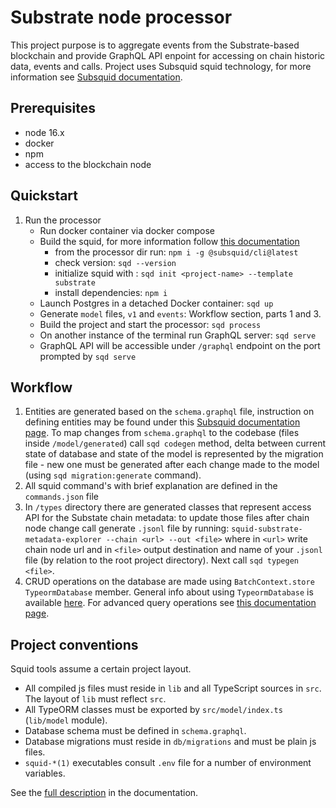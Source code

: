 # Substrate node processor

This project purpose is to aggregate events from the Substrate-based blockchain and provide GraphQL API enpoint for accessing
on chain historic data, events and calls. Project uses Subsquid squid technology, for more information see [Subsquid documentation](https://docs.subsquid.io/).

## Prerequisites

* node 16.x
* docker
* npm
* access to the blockchain node

## Quickstart

1. Run the processor
    * Run docker container via docker compose
    * Build the squid, for more information follow [this documentation](https://docs.subsquid.io/quickstart/)
      *   from the processor dir run: `npm i -g @subsquid/cli@latest`
      *   check version: `sqd --version`
      *   initialize squid with <project-name> : `sqd init <project-name> --template substrate`
      *   install dependencies: `npm i`
    * Launch Postgres in a detached Docker container: `sqd up`
    * Generate `model` files, `v1` and `events`: Workflow section, parts 1 and 3.
    * Build the project and start the processor: `sqd process`
    * On another instance of the terminal run GraphQL server: `sqd serve`
    * GraphQL API will be accessible under `/graphql` endpoint on the port prompted by `sqd serve`

## Workflow

1. Entities are generated based on the `schema.graphql` file, instruction on defining entities may be found under this [Subsquid documentation page](https://docs.subsquid.io/basics/store/postgres/schema-file/).
To map changes from `schema.graphql` to the codebase (files inside `/model/generated`) call `sqd codegen` method, delta between current state of database and state of the model
is represented by the migration file - new one must be generated after each change made to the model (using `sqd migration:generate` command).
2. All squid command's with brief explanation are defined in the `commands.json` file
3. In `/types` directory there are generated classes that represent access API for the Substate chain metadata:
to update those files after chain node change call generate `.jsonl` file by running: `squid-substrate-metadata-explorer --chain <url> --out <file>`
where in `<url>` write chain node url and in `<file>` output destination and name of your `.jsonl` file (by relation to the root project directory).
Next call `sqd typegen <file>`.
4. CRUD operations on the database are made using `BatchContext.store` `TypeormDatabase` member. General info about using `TypeormDatabase` is available [here](https://docs.subsquid.io/basics/store/postgres/typeorm-store/).
For advanced query operations see [this documentation page](https://typeorm.io/find-options#advanced-options).

## Project conventions

Squid tools assume a certain project layout.

* All compiled js files must reside in `lib` and all TypeScript sources in `src`.
The layout of `lib` must reflect `src`.
* All TypeORM classes must be exported by `src/model/index.ts` (`lib/model` module).
* Database schema must be defined in `schema.graphql`.
* Database migrations must reside in `db/migrations` and must be plain js files.
* `squid-*(1)` executables consult `.env` file for a number of environment variables.

See the [full description](https://docs.subsquid.io/basics/squid-structure/) in the documentation.